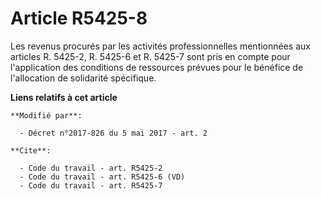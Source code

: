 # Article R5425-8

Les revenus procurés par les activités professionnelles mentionnées aux articles R. 5425-2, 
R. 5425-6 et R. 5425-7 sont pris en compte pour l'application des conditions de ressources prévues pour le bénéfice de
l'allocation de solidarité spécifique.

**Liens relatifs à cet article**

	**Modifié par**:

	  - Décret n°2017-826 du 5 mai 2017 - art. 2

	**Cite**:

	  - Code du travail - art. R5425-2
	  - Code du travail - art. R5425-6 (VD)
	  - Code du travail - art. R5425-7
